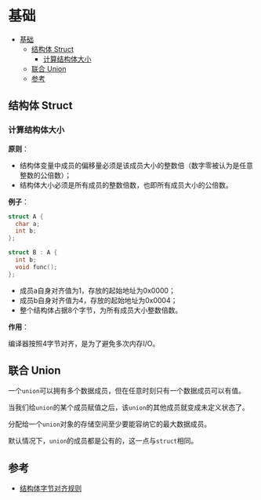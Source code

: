 # 基础

- [基础](#基础)
  - [结构体 Struct](#结构体-struct)
    - [计算结构体大小](#计算结构体大小)
  - [联合 Union](#联合-union)
  - [参考](#参考)

## 结构体 Struct

### 计算结构体大小

**原则**：

- 结构体变量中成员的偏移量必须是该成员大小的整数倍（数字零被认为是任意整数的公倍数）；
- 结构体大小必须是所有成员的整数倍数，也即所有成员大小的公倍数。

**例子**：

``` c++
struct A {
  char a;
  int b;
};

struct B : A {
  int b;
  void func();
};
```

- 成员a自身对齐值为1，存放的起始地址为0x0000；
- 成员b自身对齐值为4，存放的起始地址为0x0004；
- 整个结构体占据8个字节，为所有成员大小整数倍数。

**作用**：

编译器按照4字节对齐，是为了避免多次内存I/O。

## 联合 Union

一个`union`可以拥有多个数据成员，但在任意时刻只有一个数据成员可以有值。

当我们给`union`的某个成员赋值之后，该`union`的其他成员就变成未定义状态了。

分配给一个`union`对象的存储空间至少要能容纳它的最大数据成员。

默认情况下，`union`的成员都是公有的，这一点与`struct`相同。

## 参考

- [结构体字节对齐规则](https://www.cnblogs.com/heart-flying/p/9556401.html)

